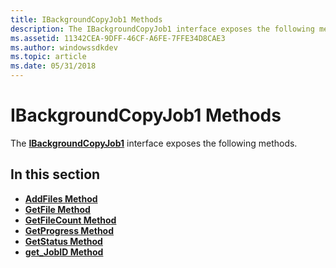 ```yaml
---
title: IBackgroundCopyJob1 Methods
description: The IBackgroundCopyJob1 interface exposes the following methods.
ms.assetid: 11342CEA-9DFF-46CF-A6FE-7FFE34D8CAE3
ms.author: windowssdkdev
ms.topic: article
ms.date: 05/31/2018
---
```


# IBackgroundCopyJob1 Methods

The [**IBackgroundCopyJob1**](/windows/desktop/api/Qmgr/nn-qmgr-ibackgroundcopyjob1) interface exposes the following methods.

## In this section

-   [**AddFiles Method**](/windows/desktop/api/Qmgr/nf-qmgr-ibackgroundcopyjob1-addfiles)
-   [**GetFile Method**](/windows/desktop/api/Qmgr/nf-qmgr-ibackgroundcopyjob1-getfile)
-   [**GetFileCount Method**](/windows/desktop/api/Qmgr/nf-qmgr-ibackgroundcopyjob1-getfilecount)
-   [**GetProgress Method**](/windows/desktop/api/Qmgr/nf-qmgr-ibackgroundcopyjob1-getprogress)
-   [**GetStatus Method**](/windows/desktop/api/Qmgr/nf-qmgr-ibackgroundcopyjob1-getstatus)
-   [**get\_JobID Method**](/windows/desktop/api/Qmgr/nf-qmgr-ibackgroundcopyjob1-get_jobid)

 

 




